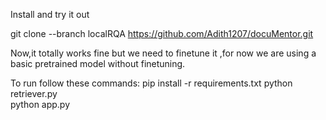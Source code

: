 Install and try it out

git clone --branch localRQA https://github.com/Adith1207/docuMentor.git

Now,it totally works fine but we need to finetune it ,for now we are using a basic pretrained model without finetuning.

To run follow these commands:
    pip install -r requirements.txt
    python retriever.py   
    python app.py

